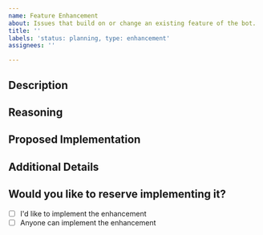 ```yaml
---
name: Feature Enhancement
about: Issues that build on or change an existing feature of the bot.
title: ''
labels: 'status: planning, type: enhancement'
assignees: ''

---
```


## Description
<!-- Describe the enhancement you're suggesting -->


## Reasoning
<!-- Why would the enhancement be a useful addition to the community -->


## Proposed Implementation
<!-- If you had a way to implement it in mind, describe it here, including any concept screenshots if possible -->


## Additional Details
<!-- If alternate implementations were considered, add them here. -->
<!-- Delete this section if not applicable. -->


## Would you like to reserve implementing it?
<!-- Replace [ ] with [x] with your choice. -->
- [ ] I'd like to implement the enhancement
- [ ] Anyone can implement the enhancement
